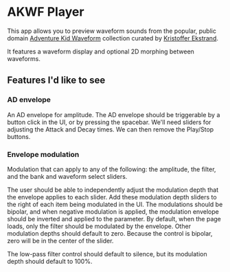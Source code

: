 # AKWF Player

This app allows you to preview waveform sounds from the popular, public domain 
[Adventure Kid Waveform](https://www.adventurekid.se/akrt/waveforms/adventure-kid-waveforms/)
collection curated by
[Kristoffer Ekstrand](https://www.adventurekid.se).

It features a waveform display and optional 2D morphing between waveforms.

## Features I'd like to see

### AD envelope
An AD envelope for amplitude.
The AD envelope should be triggerable by a button click in the UI, or by pressing the spacebar.
We'll need sliders for adjusting the Attack and Decay times.
We can then remove the Play/Stop buttons.

### Envelope modulation
Modulation that can apply to any of the following:
the amplitude,
the filter,
and the bank and waveform select sliders.

The user should be able to independently adjust the modulation depth
that the envelope applies to each slider.
Add these modulation depth sliders to the right of each item being modulated in the UI.
The modulations should be bipolar,
and when negative modulation is applied,
the modulation envelope should be inverted and applied to the parameter.
By default, when the page loads,
only the filter should be modulated by the envelope.
Other modulation depths should default to zero.
Because the control is bipolar,
zero will be in the center of the slider.

The low-pass filter control should default to silence,
but its modulation depth should default to 100%. 
